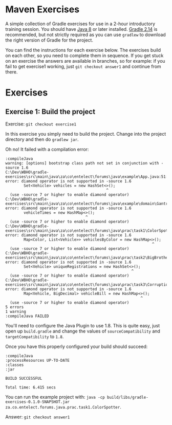 # Maven Exercises

A simple collection of Gradle exercises for use in a 2-hour introductory training session. You should have
[Java 8](http://www.oracle.com/technetwork/java/javase/downloads/jdk8-downloads-2133151.html) or later installed.
[Gradle 2.14](https://services.gradle.org/distributions/gradle-2.14-bin.zip) is recommended, but not strictly required
as you can use `gradlew` to download the right version of Gradle for the project.

You can find the instructions for each exercise below. The exercises build on each other, so you need to complete them
in sequence. If you get stuck on an exercise the answers are available in branches, so for example: if you fail to get
exercise1 working, just `git checkout answer1` and continue from there.

# Exercises

## Exercise 1: Build the project 

Exercise: `git checkout exercise1`

In this exercise you simply need to build the project. Change into the project directory and then do `gradlew jar`.

Oh no! It failed with a compilation error:

```
:compileJava                                                    
warning: [options] bootstrap class path not set in conjunction with -source 1.6
C:\Dev\WBHO\gradle-exercises\src\main\java\za\co\entelect\forums\java\example\App.java:51: error: diamond operator is not supported in -source 1.6
        Set<Vehicle> vehicles = new HashSet<>();
                                            ^
  (use -source 7 or higher to enable diamond operator)
C:\Dev\WBHO\gradle-exercises\src\main\java\za\co\entelect\forums\java\example\domain\Gantry.java:22: error: diamond operator is not supported in -source 1.6
        vehicleTimes = new HashMap<>();
                                   ^
  (use -source 7 or higher to enable diamond operator)
C:\Dev\WBHO\gradle-exercises\src\main\java\za\co\entelect\forums\java\prac\task1\ColorSpotter.java:29: error: diamond operator is not supported in -source 1.6
        Map<Color, List<Vehicle>> vehiclesByColor = new HashMap<>();
                                                                ^
  (use -source 7 or higher to enable diamond operator)
C:\Dev\WBHO\gradle-exercises\src\main\java\za\co\entelect\forums\java\prac\task2\BigBrother.java:20: error: diamond operator is not supported in -source 1.6
        Set<Vehicle> uniqueRegistrations = new HashSet<>();
                                                       ^
  (use -source 7 or higher to enable diamond operator)
C:\Dev\WBHO\gradle-exercises\src\main\java\za\co\entelect\forums\java\prac\task3\Corruption.java:22: error: diamond operator is not supported in -source 1.6
        Map<Vehicle, BigDecimal> vehicleBill = new HashMap<>();
                                                           ^
  (use -source 7 or higher to enable diamond operator)
5 errors                    
1 warning                   
:compileJava FAILED  
```

You'll need to configure the Java Plugin to use 1.8. This is quite easy, just open up `build.gradle` and change the
values of `sourceCompatibility` and `targetCompatibility` to `1.8`.

Once you have this properly configured your build should succeed:
```
:compileJava                                                             
:processResources UP-TO-DATE      
:classes                 
:jar                 
               
BUILD SUCCESSFUL
               
Total time: 6.415 secs
```

You can run the example project with: `java -cp build/libs/gradle-exercises-0.1.0-SNAPSHOT.jar za.co.entelect.forums.java.prac.task1.ColorSpotter`.

Answer: `git checkout answer1` 
